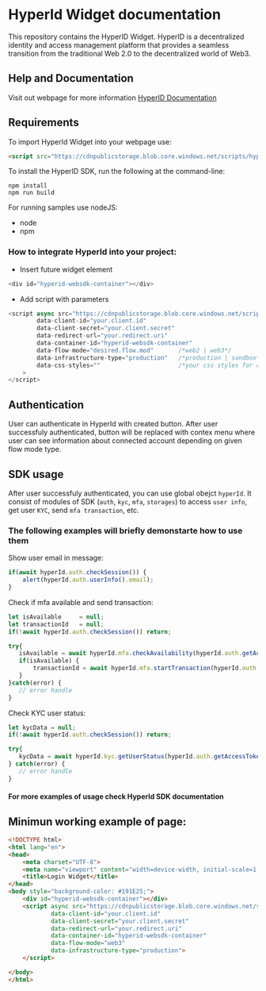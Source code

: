 # HyperId Widget documentation

This repository contains the HyperID Widget.
HyperID is a decentralized identity and access management platform that provides a seamless transition from the traditional Web 2.0 to the decentralized world of Web3. 

## Help and Documentation
Visit out webpage for more information [HyperID Documentation](https://hyperid.gitbook.io/hyperid-dev-docs/)

## Requirements
To import HyperId Widget into your webpage use:
```html
<script src="https://cdnpublicstorage.blob.core.windows.net/scripts/hyperIdWidget.js"></script>
```

To install the HyperID SDK, run the following at the command-line:

```terminal
npm install
npm run build
```

For running samples use nodeJS:
- node
- npm

### How to integrate HyperId into your project:

- Insert future widget element

```js
<div id="hyperid-websdk-container"></div>
```
- Add script with parameters

```js
<script async src="https://cdnpublicstorage.blob.core.windows.net/scripts/hyperIdWidget.js"
        data-client-id="your.client.id"
        data-client-secret="your.client.secret"
        data-redirect-url="your.redirect.uri"
        data-container-id="hyperid-websdk-container"
        data-flow-mode="desired.flow.mod"       /*web2 | web3*/
        data-infrastructure-type="production"   /*production | sandbox*/
        data-css-styles=""                      /*your css styles for container elements*/
    >
</script>
```
## Authentication

User can authenticate in HyperId with created button. After user successfuly authenticated, button will be replaced with contex menu where user can see information about connected account depending on given flow mode type.

## SDK usage

After user successfuly authenticated, you can use global obejct `hyperId`. It consist of modules of SDK (`auth`, `kyc`, `mfa`, `storages`) to access `user info`, get user `KYC`, send `mfa transaction`, etc.

### The following examples will briefly demonstarte how to use them

Show user email in message:
```js
if(await hyperId.auth.checkSession()) {
    alert(hyperId.auth.userInfo().email);
}
```

Check if mfa available and send transaction:
 ```js
let isAvailable     = null;
let transactionId   = null;
if(!await hyperId.auth.checkSession()) return;

try{
    isAvailable = await hyperId.mfa.checkAvailability(hyperId.auth.getAccessToken());
    if(isAvailable) {
        transactionId = await hyperId.mfa.startTransaction(hyperId.auth.getAccessToken(), "code", "Your question here");
    }
}catch(error) {
    // error handle
}
```

Check KYC user status:
 ```js
let kycData = null;
if(!await hyperId.auth.checkSession()) return;

try{
    kycData = await hyperId.kyc.getUserStatus(hyperId.auth.getAccessToken(), verificationLevel.KYC_FULL);
} catch(error) {
    // error handle
}
```

#### For more examples of usage check HyperId SDK documentation

## Minimun working example of page:

```html
<!DOCTYPE html>
<html lang="en">
<head>
    <meta charset="UTF-8">
    <meta name="viewport" content="width=device-width, initial-scale=1.0">
    <title>Login Widget</title>
</head>
<body style="background-color: #191E25;">
    <div id="hyperid-websdk-container"></div>
    <script async src="https://cdnpublicstorage.blob.core.windows.net/scripts/hyperIdWidget.js"
            data-client-id="your.client.id"
            data-client-secret="your.client.secret"
            data-redirect-url="your.redirect.uri"
            data-container-id="hyperid-websdk-container"
            data-flow-mode="web3"
            data-infrastructure-type="production">
    </script>

</body>
</html>
```
